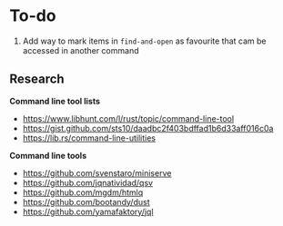 # To-do

1. Add way to mark items in `find-and-open` as favourite that cam be accessed in another command

## Research

**Command line tool lists**

- <https://www.libhunt.com/l/rust/topic/command-line-tool>
- <https://gist.github.com/sts10/daadbc2f403bdffad1b6d33aff016c0a>
- <https://lib.rs/command-line-utilities>

**Command line tools**

- <https://github.com/svenstaro/miniserve>
- <https://github.com/jqnatividad/qsv>
- <https://github.com/mgdm/htmlq>
- <https://github.com/bootandy/dust>
- <https://github.com/yamafaktory/jql>
